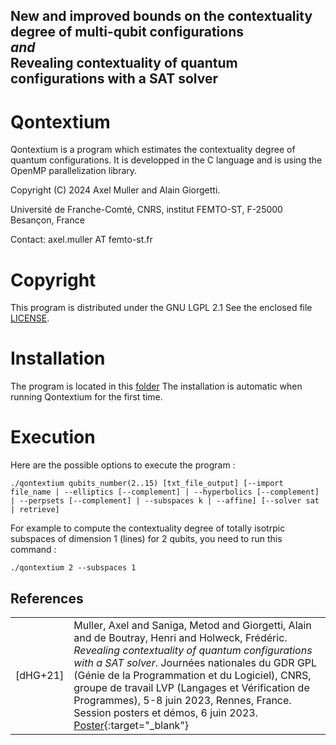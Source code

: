 ## New and improved bounds on the contextuality degree of multi-qubit configurations <br> _and_ <br> Revealing contextuality of quantum configurations with a SAT solver

Qontextium
==========

Qontextium is a program which estimates the contextuality degree 
of quantum configurations. It is developped in the C language and is 
using the OpenMP parallelization library.

Copyright (C) 2024 Axel Muller and Alain Giorgetti.

Université de Franche-Comté, CNRS, institut FEMTO-ST, F-25000 Besançon, France

Contact: axel.muller AT femto-st.fr

Copyright
=========

This program is distributed under the GNU LGPL 2.1 See the enclosed file [LICENSE](./LICENSE).

Installation
============

The program is located in this [folder](https://github.com/quantcert/quantcert.github.io/tree/master/contextualityDegree)
The installation is automatic when running Qontextium for the first time.

Execution
=========

Here are the possible options to execute the program :

    ./qontextium qubits_number(2..15) [txt_file_output] [--import file_name | --elliptics [--complement] | --hyperbolics [--complement] | --perpsets [--complement] | --subspaces k | --affine] [--solver sat | retrieve]

For example to compute the contextuality degree of totally isotrpic subspaces of dimension 1 
(lines) for 2 qubits, you need to run this command :

    ./qontextium 2 --subspaces 1


## References

|                         |                                                    |
|-------------------------|----------------------------------------------------|
|<a id="dHG21"/>[dHG+21]|Muller, Axel and Saniga, Metod and Giorgetti, Alain and de Boutray, Henri and Holweck, Frédéric. *Revealing contextuality of quantum configurations with a SAT solver*. Journées nationales du GDR GPL (Génie de la Programmation et du Logiciel), CNRS, groupe de travail LVP (Langages et Vérification de Programmes), 5-8 juin 2023, Rennes, France. Session posters et démos, 6 juin 2023. [Poster](23poster.pdf){:target="_blank"}|
